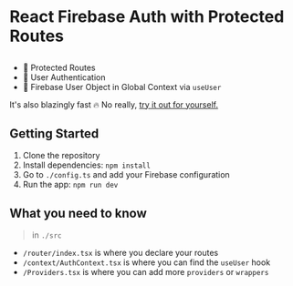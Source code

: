 # React Firebase Auth with Protected Routes

##

- 🚀 Protected Routes
- 🚀 User Authentication
- 🚀 Firebase User Object in Global Context via `useUser`

It's also blazingly fast 🔥 No really, [try it out for yourself.](https://react-firebase-auth-templ-mmvergaras-projects.vercel.app/)

## Getting Started

1. Clone the repository
2. Install dependencies: `npm install`
3. Go to `./config.ts` and add your Firebase configuration
4. Run the app: `npm run dev`

## What you need to know

> in `./src`

- `/router/index.tsx` is where you declare your routes
- `/context/AuthContext.tsx` is where you can find the `useUser` hook
- `/Providers.tsx` is where you can add more `providers` or `wrappers`
